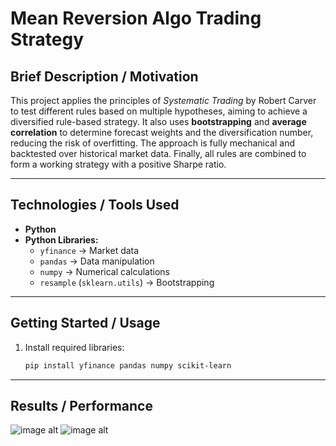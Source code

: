 # Mean Reversion Algo Trading Strategy

## Brief Description / Motivation
This project applies the principles of *Systematic Trading* by Robert Carver to test different rules based on multiple hypotheses, aiming to achieve a diversified rule-based strategy. It also uses **bootstrapping** and **average correlation** to determine forecast weights and the diversification number, reducing the risk of overfitting. The approach is fully mechanical and backtested over historical market data. Finally, all rules are combined to form a working strategy with a positive Sharpe ratio.

---

## Technologies / Tools Used
- **Python**  
- **Python Libraries:**  
  - `yfinance` → Market data  
  - `pandas` → Data manipulation  
  - `numpy` → Numerical calculations  
  - `resample` (`sklearn.utils`) → Bootstrapping

---

## Getting Started / Usage
1. Install required libraries:
   ```bash
   pip install yfinance pandas numpy scikit-learn

---

## Results / Performance
![image alt](https://github.com/Jordanbr2/Robert-Carver-Algo-Trading-System/blob/d43dbbb80b943ec06c0a9f387ab09559d82f63de/Combined%20Forecast.jpg)
![image alt](https://github.com/Jordanbr2/Robert-Carver-Algo-Trading-System/blob/d43dbbb80b943ec06c0a9f387ab09559d82f63de/Rules%20SR.jpg)
